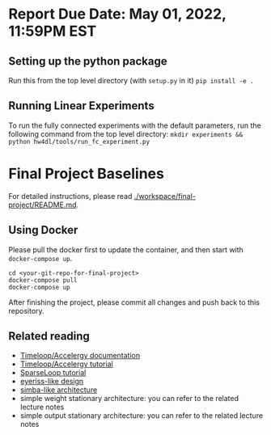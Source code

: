 # Report Due Date: May 01, 2022, 11:59PM EST

## Setting up the python package
Run this from the top level directory (with `setup.py` in it)
```pip install -e .```

## Running Linear Experiments 
To run the fully connected experiments with the default parameters, run the following command from the top level directory:
```mkdir experiments && python hw4dl/tools/run_fc_experiment.py```

# Final Project Baselines
For detailed instructions, please read [./workspace/final-project/README.md](./workspace/final-project/README.md). 

## Using Docker

Please pull the docker first to update the container, and then start with `docker-compose up`. 
```
cd <your-git-repo-for-final-project>
docker-compose pull
docker-compose up
```
After finishing the project, please commit all changes and push back to this repository.

##  Related reading
 - [Timeloop/Accelergy documentation](https://timeloop.csail.mit.edu/)
 - [Timeloop/Accelergy tutorial](http://accelergy.mit.edu/tutorial.html)
 - [SparseLoop tutorial](https://accelergy.mit.edu/sparse_tutorial.html)
 - [eyeriss-like design](https://people.csail.mit.edu/emer/papers/2017.01.jssc.eyeriss_design.pdf)
 - [simba-like architecture](https://people.eecs.berkeley.edu/~ysshao/assets/papers/shao2019-micro.pdf)
 - simple weight stationary architecture: you can refer to the related lecture notes
 - simple output stationary architecture: you can refer to the related lecture notes
